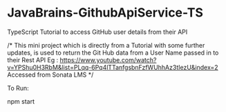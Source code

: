 # JavaBrains-GithubApiService-TS
TypeScript Tutorial to access GitHub user details from their API


/*
    This mini project which is directly from a Tutorial with some further updates, is used to return the Git Hub data from a User Name passed in to their Rest API
    Eg : https://www.youtube.com/watch?v=YPShu0H3RbM&list=PLqq-6Pq4lTTanfgsbnFzfWUhhAz3tIezU&index=2
    Accessed from Sonata LMS
*/


To Run:

npm start <username>

